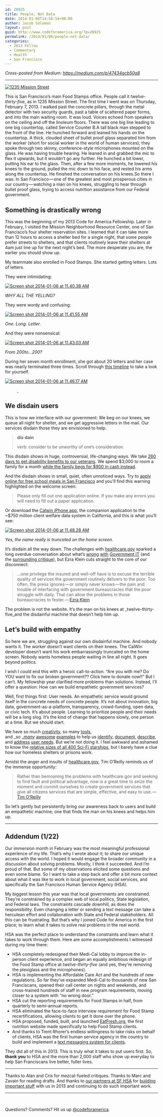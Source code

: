 ```yaml
---
id: 28925
title: People, Not Data
date: 2014-01-06T14:58:54+00:00
author: Jacob Solomon
layout: post
guid: http://www.codeforamerica.org/?p=28925
permalink: /2014/01/06/people-not-data/
categories:
  - 2013 Fellow
  - Commentary
  - Health
  - San Francisco
---
```

<div>
</div>

_Cross-posted from Medium: <https://medium.com/p/47434acb50a8>_

* * *

[<img class="alignleft size-large wp-image-29640" alt="1235 Mission Street" src="http://www.codeforamerica.org/wp-content/uploads/2014/01/entrance-1024x580.png" />](http://www.codeforamerica.org/wp-content/uploads/2014/01/entrance.png)

This is San Francisco’s main Food Stamps office. People call it _twelve-thirty-five_, as in 1235 Mission Street. The first time I went was on Thursday, February 7, 2013. I walked past the concrete pillars, through the metal detector with two security guards, past a table of scattered paper forms, and into the main waiting room. It was loud. Voices echoed from speakers on the ceiling and off the linoleum floors. There was one big line leading to one big countertop, called Service Counter B.A tall black man stepped to the front of the line. He hunched forward and leaned his hands on the countertop. A thick, clouded sheet of bullet proof glass separated him from the worker (short for social worker in the world of human services); they spoke through two skinny, conference-style microphones mounted on the glass. He was having trouble hearing. He leaned in and grabbed the mic to flex it upwards, but it wouldn’t go any further. He hunched a bit lower, putting his ear to the glass. Then, after a few more moments, he lowered his knees to the ground, pulled the mic down to his face, and rested his arms along the countertop. He finished the conversation on his knees.So there I was: In San Francisco — one of the greatest and most prosperous cities in our country — watching a man on his knees, struggling to hear through bullet proof glass, trying to access nutrition assistance from our Federal government.

## Something is drastically wrong

This was the beginning of my 2013 Code for America Fellowship. Later in February, I visited the Mission Neighborhood Resource Center, one of San Francisco’s four shelter reservation sites. I learned that it can take more than 12 hours to access a shelter bed for a single night, that some people prefer streets to shelters, and that clients routinely leave their shelters at 4am just line up for the next night’s bed. The more desperate you are, the earlier you should show up.

My teammate also enrolled in Food Stamps. She started getting letters. Lots of letters.

They were intimidating:

[<img class="size-full wp-image-28929 aligncenter" alt="Screen shot 2014-01-06 at 11.40.38 AM" src="http://www.codeforamerica.org/wp-content/uploads/2014/01/Screen-shot-2014-01-06-at-11.40.38-AM.png" />](http://www.codeforamerica.org/wp-content/uploads/2014/01/Screen-shot-2014-01-06-at-11.40.38-AM.png)

_WHY ALL THE YELLING?_

They were wordy and confusing:

[<img class="size-full wp-image-28930 aligncenter" alt="Screen shot 2014-01-06 at 11.41.55 AM" src="http://www.codeforamerica.org/wp-content/uploads/2014/01/Screen-shot-2014-01-06-at-11.41.55-AM.png" />](http://www.codeforamerica.org/wp-content/uploads/2014/01/Screen-shot-2014-01-06-at-11.41.55-AM.png)

_One. Long. Letter._

And they were nonsensical:

[<img class="size-full wp-image-28931 aligncenter" alt="Screen shot 2014-01-06 at 11.43.03 AM" src="http://www.codeforamerica.org/wp-content/uploads/2014/01/Screen-shot-2014-01-06-at-11.43.03-AM.png" />](http://www.codeforamerica.org/wp-content/uploads/2014/01/Screen-shot-2014-01-06-at-11.43.03-AM.png)

_From $200 to…$200?_

During her seven month enrollment, she got about 20 letters and her case was nearly terminated three times. Scroll through <a href="http://lippytak.github.io/calfresh/" target="_blank" rel="nofollow">this timeline</a> to take a look for yourself.

[<img class="size-full wp-image-28933 aligncenter" alt="Screen shot 2014-01-06 at 11.46.17 AM" src="http://www.codeforamerica.org/wp-content/uploads/2014/01/Screen-shot-2014-01-06-at-11.46.17-AM.png" />](http://lippytak.github.io/calfresh/)<figure><figcaption>

<a href="http://lippytak.github.io/calfresh/" target="_blank" rel="nofollow"> </a></figcaption></figure> 

## **We disdain users**

This is how we interface with our government: We beg on our knees, we queue all night for shelter, and we get aggressive letters in the mail. Our services disdain those they are envisioned to help.

> **dis·dain**
> 
> verb: consider to be unworthy of one’s consideration.

This disdain shows in huge, controversial, life-changing ways. We take <a href="http://www.gao.gov/assets/660/652984.txt" target="_blank" rel="nofollow">260 days to get disability benefits to our veterans</a>. We spend $3,000 to room a family for a month <a href="http://www.newyorker.com/reporting/2013/10/28/131028fa_fact_frazier?currentPage=all&printable=true" target="_blank" rel="nofollow">while the family begs for $900 in cash instead</a>.

And the disdain shows in small, quiet, often unnoticed ways. Try to <a href="https://schoolmealapp.sfusd.edu/" target="_blank" rel="nofollow">apply online for free school meals in San Francisco</a> and you’ll find this warning highlighted on the welcome screen:

> Please only fill out one application online. If you make any errors you will need to fill out a paper application.

Or download the <a href="http://www.calwin.org/" target="_blank" rel="nofollow">Calwin iPhone app</a>, the companion application to the ~$750 million client welfare data system in California, and this is what you’ll see:

[<img class="aligncenter size-full wp-image-28935" alt="Screen shot 2014-01-06 at 11.48.28 AM" src="http://www.codeforamerica.org/wp-content/uploads/2014/01/Screen-shot-2014-01-06-at-11.48.28-AM.png" />](http://www.codeforamerica.org/wp-content/uploads/2014/01/Screen-shot-2014-01-06-at-11.48.28-AM.png)

_Yes, the name really is truncated on the home screen._

It’s disdain all the way down. The challenges with <a href="http://www.healthcare.gov/" target="_blank" rel="nofollow">healthcare.gov</a> sparked a long overdue conversation about what’s <a href="http://www.nytimes.com/2013/10/25/opinion/getting-to-the-bottom-of-healthcaregovs-flop.html?_r=0" target="_blank" rel="nofollow">wrong</a> <a href="https://www.tbray.org/ongoing/When/201x/2013/10/21/Obamacare-website" target="_blank" rel="nofollow">with</a> <a href="http://www.washingtonpost.com/national/health-science/2013/10/21/161a3500-3a85-11e3-b6a9-da62c264f40e_story.html" target="_blank" rel="nofollow">Government IT</a> (and the <a href="http://feministing.com/2013/10/24/dear-journalists-your-privilege-is-clouding-your-perspective-on-obamacare-website-glitches/" target="_blank" rel="nofollow">surrounding critique</a>), but Ezra Klein cuts straight to the core of our disconnect:

> …one privilege the insured and well-off have is to excuse the terrible quality of services the government routinely delivers to the poor. Too often, the press ignores — or simply never knows — the pain and trouble of interfacing with government bureaucracies that the poor struggle with daily. That can allow the problems in those bureaucracies to fester. — <a href="http://www.washingtonpost.com/blogs/wonkblog/wp/2013/10/25/obamacares-problems-go-much-deeper-than-the-web-site/" target="_blank" rel="nofollow">Ezra Klein</a>

The problem is not the website. It’s the man on his knees at _twelve-thirty-five_and the disdainful machine that doesn’t help him up.

## Let’s build with empathy

So here we are, struggling against our own disdainful machine. And nobody wants it. The worker doesn’t want clients on their knees. The CalWin developer doesn’t want his work embarrassingly truncated on the home screen. Nobody wants homeless people waiting in line all night. It goes beyond politics.

I wish I could end this with a heroic call-to-action. “Are you with me? Do YOU want to fix our broken government?? Click here to donate now!!” But I can’t. My fellowship year clarified more problems than solutions. Instead, I’ll offer a question: How can we build empathetic government services?

Well, first things first: User needs. An empathetic service would ground itself in the concrete needs of concrete people. It’s not about innovation, big data, government-as-a-platform, transparency, crowd-funding, open data, or civic tech. It’s about people. Learning to prioritize people and their needs will be a long slog. It’s the kind of change that happens slowly, one person at a time. But we should start.

We have so much <a href="http://feltron.com/ar12_06.html" target="_blank" rel="nofollow">creativity</a>, so many <a href="http://timeline.knightlab.com/" target="_blank" rel="nofollow">tools</a>, and _so _<a href="http://www.russellchun.com/subway/" target="_blank" rel="nofollow"><em>many</em></a> <a href="http://petapixel.com/2013/06/16/how-the-other-half-lives-photographs-of-nycs-underbelly-in-the-1890s/" target="_blank" rel="nofollow">awesome</a> <a href="http://www.southbendvoices.com/" target="_blank" rel="nofollow">examples</a> to help us <a href="http://www.aaronsw.com/weblog/nummi" target="_blank" rel="nofollow">identify</a>, <a href="https://dl.dropboxusercontent.com/s/wfluj28xuzs6ds5/flowchart.jpg?token_hash=AAEcfwkHCMc2cRkxVS6AKMMDoBNPJBSIEFge-qbBLSyWhA?dl=1" target="_blank" rel="nofollow">document</a>, <a href="http://www.nytimes.com/projects/2013/invisible-child/#/?chapt=1" target="_blank" rel="nofollow">describe</a>, and <a href="https://www.gov.uk/performance/tax-disc" target="_blank" rel="nofollow">address</a> <a href="https://www.gov.uk/design-principles" target="_blank" rel="nofollow">user needs</a>. But we’re not doing it. I feel awkward and ashamed to know the <a href="http://editorial.designtaxi.com/news-chart270913/1.jpg" target="_blank" rel="nofollow">relative sizes of all 400 Sci-Fi starships</a>, but I barely have a clue how our homeless shelters or prisons work.

Amidst the anger and insults of <a href="http://healthcare.gov/" target="_blank" rel="nofollow">healthcare.gov</a>, Tim O’Reilly reminds us of the immense opportunity:

> Rather than bemoaning the problems with healthcare.gov and seeking to find fault and political advantage, now is a great time to seize the moment and commit ourselves to create government services that give all citizens services that are simple, effective, and easy to use. — <a href="http://www.codeforamerica.org/2013/11/08/whats-really-at-stake-in-better-interfaces-to-government/" target="_blank" rel="nofollow">Tim O’Reilly</a>

So let’s gently but persistently bring our awareness back to users and build an empathetic machine; one that finds the man on his knees and helps him up.

* * *

## Addendum (1/22)

Our immersion month in February was the most meaningful professional experience of my life. That&#8217;s why I wrote about it; to share our unique access with the world. I hoped it would engage the broader community in a discussion about solving problems. Mostly, I think it succeeded. And I&#8217;m proud of that. But some of my observations elicited some questions and even some blame. So I want to take a step back and offer a bit more context about what it was like to work in local government, social services, and specifically the San Francisco Human Service Agency (HSA).

My biggest lesson this year was that local governments are constrained. They&#8217;re constrained by a complex web of local politics, State legislation, and Federal laws. The constraints cascade downhill, as does the responsibility. Even changing a letter or sending a text message can take a herculean effort and collaboration with State and Federal stakeholders. All this can be frustrating. But that’s why I joined Code for America in the first place; to learn what it takes to solve real problems in the real world.

HSA was the perfect place to understand the constraints and learn what it takes to work through them. Here are some accomplishments I witnessed during my time there:

  * HSA completely redesigned their Medi-Cal lobby to improve the in-person client experience, and began an equally ambitious redesign of the Food Stamp office at _twelve-thirty-five_ (and yes, they&#8217;re removing the plexiglass and the microphones).
  * HSA is implementing the Affordable Care Act and the hundreds of new regulations. So far they&#8217;ve expanded Medi-Cal to thousands of new San Franciscans, opened their call center on nights and weekends, and cross-trained hundreds of staff in new program requirements, moving closer to a system with &#8220;no wrong door.&#8221;
  * HSA cut the reporting requirements for Food Stamps in half, from quarterly to semi-annual reports.
  * HSA eliminated the face-to-face interview requirement for Food Stamp recertifications, allowing clients to get it done over the phone.
  * HSA proposed, funded, built, and launched [EatFresh.org](http://eatfresh.org/), the first nutrition website made specifically to help Food Stamp clients.
  * And thanks to Trent Rhorer’s endless willingness to take risks on behalf of clients, HSA was the first human service agency in the country to build and implement a <a href="http://www.promptly.io/" target="_blank">text messaging system for clients</a>.

They did all of this in 2013. This is truly what it takes to put users first. So, **thank you** to HSA and the more than 2,000 staff who show up everyday to help San Franciscans live better, fuller lives.

<div>
  <hr />
</div>

Thanks to Alan and Cris for mezcal-fueled critiques. Thanks to Marc and Zavain for reading drafts. And thanks to <a href="http://www.codeforamerica.org/cities/sanfrancisco/" target="_blank" rel="nofollow">our partners at SF HSA</a> for <a href="http://codeforamerica.org/?cfa_app=promptly" target="_blank" rel="nofollow">building important stuff</a> with us in 2013 and continuing to do such important work.

* * *

&nbsp;

Questions? Comments? Hit us up [@codeforamerica](http://twitter.com/codeforamerica).